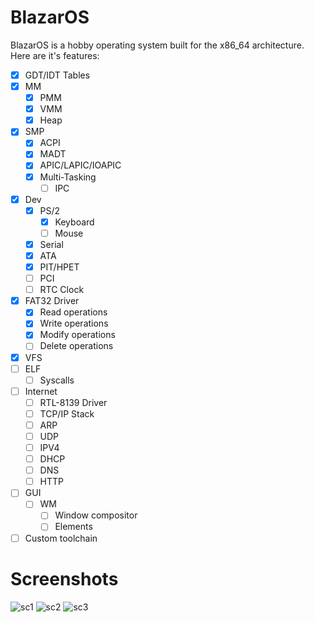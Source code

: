 # BlazarOS
BlazarOS is a hobby operating system built for the x86_64 architecture. Here are it's features:

- [x] GDT/IDT Tables
- [x] MM
    - [x] PMM
    - [x] VMM
    - [x] Heap
- [x] SMP
    - [x] ACPI
    - [x] MADT
    - [x] APIC/LAPIC/IOAPIC
    - [x] Multi-Tasking
        - [ ] IPC
- [x] Dev
    - [x] PS/2
        - [x] Keyboard
        - [ ] Mouse
    - [x] Serial
    - [x] ATA
    - [x] PIT/HPET
    - [ ] PCI
    - [ ] RTC Clock
- [x] FAT32 Driver
    - [x] Read operations
    - [x] Write operations
    - [x] Modify operations
    - [ ] Delete operations
- [x] VFS
- [ ] ELF
    - [ ] Syscalls
- [ ] Internet
    - [ ] RTL-8139 Driver
    - [ ] TCP/IP Stack
    - [ ] ARP
    - [ ] UDP
    - [ ] IPV4
    - [ ] DHCP
    - [ ] DNS
    - [ ] HTTP
- [ ] GUI
    - [ ] WM
        - [ ] Window compositor
        - [ ] Elements
- [ ] Custom toolchain

# Screenshots
![sc1](https://github.com/asterd-og/BlazarOS/blob/master/images/sc1.png?raw=true)
![sc2](https://github.com/asterd-og/BlazarOS/blob/master/images/sc2.png?raw=true)
![sc3](https://github.com/asterd-og/BlazarOS/blob/master/images/sc3.png?raw=true)
